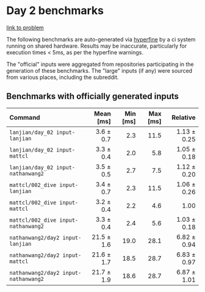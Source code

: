 # Day 2 benchmarks

[link to problem](http://adventofcode.com/2021/day/2)

The following benchmarks are auto-generated via [hyperfine](https://github.com/sharkdp/hyperfine) by a ci system running on shared hardware. Results may be inaccurate, particularly for execution times < 5ms, as per the hyperfine warnings.

The "official" inputs were aggregated from repositories participating in the generation of these benchmarks. The "large" inputs (if any) were sourced from various places, including the subreddit.

## Benchmarks with officially generated inputs
| Command | Mean [ms] | Min [ms] | Max [ms] | Relative |
|:---|---:|---:|---:|---:|
| `lanjian/day_02 input-lanjian` | 3.6 ± 0.7 | 2.3 | 11.5 | 1.13 ± 0.25 |
| `lanjian/day_02 input-mattcl` | 3.3 ± 0.4 | 2.0 | 5.8 | 1.05 ± 0.18 |
| `lanjian/day_02 input-nathanwang2` | 3.5 ± 0.5 | 2.7 | 7.5 | 1.12 ± 0.20 |
| `mattcl/002_dive input-lanjian` | 3.4 ± 0.7 | 2.3 | 11.5 | 1.06 ± 0.26 |
| `mattcl/002_dive input-mattcl` | 3.2 ± 0.4 | 2.2 | 4.6 | 1.00 |
| `mattcl/002_dive input-nathanwang2` | 3.3 ± 0.4 | 2.4 | 5.6 | 1.03 ± 0.18 |
| `nathanwang2/day2 input-lanjian` | 21.5 ± 1.6 | 19.0 | 28.1 | 6.82 ± 0.94 |
| `nathanwang2/day2 input-mattcl` | 21.6 ± 1.7 | 18.5 | 28.7 | 6.83 ± 0.97 |
| `nathanwang2/day2 input-nathanwang2` | 21.7 ± 1.9 | 18.6 | 28.7 | 6.87 ± 1.01 |
